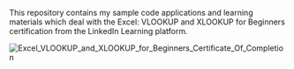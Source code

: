 
This repository contains my sample code applications and learning materials which deal with the Excel: VLOOKUP and XLOOKUP for Beginners certification from the LinkedIn Learning platform.


![Excel_VLOOKUP_and_XLOOKUP_for_Beginners_Certificate_Of_Completion](https://github.com/jenansaadatmand/LinkedIn_Learning-/assets/153618882/0cc5c8d2-09ab-4b70-af3c-4e544196a3b1)
